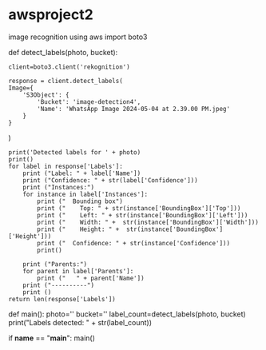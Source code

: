 # awsproject2
image recognition using aws
import boto3

def detect_labels(photo, bucket):

    client=boto3.client('rekognition')

    response = client.detect_labels(
    Image={
        'S3Object': {
            'Bucket': 'image-detection4',
            'Name': 'WhatsApp Image 2024-05-04 at 2.39.00 PM.jpeg'
        }
    }
)

    

    print('Detected labels for ' + photo) 
    print()   
    for label in response['Labels']:
        print ("Label: " + label['Name'])
        print ("Confidence: " + str(label['Confidence']))
        print ("Instances:")
        for instance in label['Instances']:
            print ("  Bounding box")
            print ("    Top: " + str(instance['BoundingBox']['Top']))
            print ("    Left: " + str(instance['BoundingBox']['Left']))
            print ("    Width: " +  str(instance['BoundingBox']['Width']))
            print ("    Height: " +  str(instance['BoundingBox']['Height']))
            print ("  Confidence: " + str(instance['Confidence']))
            print()

        print ("Parents:")
        for parent in label['Parents']:
            print ("   " + parent['Name'])
        print ("----------")
        print ()
    return len(response['Labels'])


def main():
    photo=''
    bucket=''
    label_count=detect_labels(photo, bucket)
    print("Labels detected: " + str(label_count))


if __name__ == "__main__":
    main()


